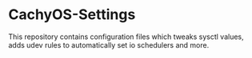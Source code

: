 # CachyOS-Settings
This repository contains configuration files which tweaks sysctl values, adds udev rules to automatically set io schedulers and more.
